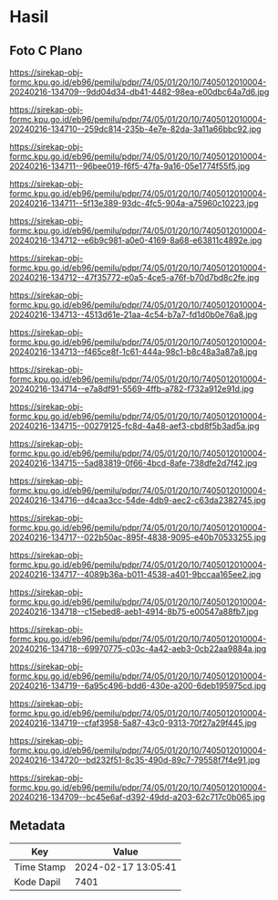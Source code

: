 # Hasil

## Foto C Plano

https://sirekap-obj-formc.kpu.go.id/eb96/pemilu/pdpr/74/05/01/20/10/7405012010004-20240216-134709--9dd04d34-db41-4482-98ea-e00dbc64a7d6.jpg

https://sirekap-obj-formc.kpu.go.id/eb96/pemilu/pdpr/74/05/01/20/10/7405012010004-20240216-134710--259dc814-235b-4e7e-82da-3a11a66bbc92.jpg

https://sirekap-obj-formc.kpu.go.id/eb96/pemilu/pdpr/74/05/01/20/10/7405012010004-20240216-134711--96bee019-f6f5-47fa-9a16-05e1774f55f5.jpg

https://sirekap-obj-formc.kpu.go.id/eb96/pemilu/pdpr/74/05/01/20/10/7405012010004-20240216-134711--5f13e389-93dc-4fc5-904a-a75960c10223.jpg

https://sirekap-obj-formc.kpu.go.id/eb96/pemilu/pdpr/74/05/01/20/10/7405012010004-20240216-134712--e6b9c981-a0e0-4169-8a68-e63811c4892e.jpg

https://sirekap-obj-formc.kpu.go.id/eb96/pemilu/pdpr/74/05/01/20/10/7405012010004-20240216-134712--47f35772-e0a5-4ce5-a76f-b70d7bd8c2fe.jpg

https://sirekap-obj-formc.kpu.go.id/eb96/pemilu/pdpr/74/05/01/20/10/7405012010004-20240216-134713--4513d61e-21aa-4c54-b7a7-fd1d0b0e76a8.jpg

https://sirekap-obj-formc.kpu.go.id/eb96/pemilu/pdpr/74/05/01/20/10/7405012010004-20240216-134713--f465ce8f-1c61-444a-98c1-b8c48a3a87a8.jpg

https://sirekap-obj-formc.kpu.go.id/eb96/pemilu/pdpr/74/05/01/20/10/7405012010004-20240216-134714--e7a8df91-5569-4ffb-a782-f732a912e91d.jpg

https://sirekap-obj-formc.kpu.go.id/eb96/pemilu/pdpr/74/05/01/20/10/7405012010004-20240216-134715--00279125-fc8d-4a48-aef3-cbd8f5b3ad5a.jpg

https://sirekap-obj-formc.kpu.go.id/eb96/pemilu/pdpr/74/05/01/20/10/7405012010004-20240216-134715--5ad83819-0f66-4bcd-8afe-738dfe2d7f42.jpg

https://sirekap-obj-formc.kpu.go.id/eb96/pemilu/pdpr/74/05/01/20/10/7405012010004-20240216-134716--d4caa3cc-54de-4db9-aec2-c63da2382745.jpg

https://sirekap-obj-formc.kpu.go.id/eb96/pemilu/pdpr/74/05/01/20/10/7405012010004-20240216-134717--022b50ac-895f-4838-9095-e40b70533255.jpg

https://sirekap-obj-formc.kpu.go.id/eb96/pemilu/pdpr/74/05/01/20/10/7405012010004-20240216-134717--4089b36a-b011-4538-a401-9bccaa165ee2.jpg

https://sirekap-obj-formc.kpu.go.id/eb96/pemilu/pdpr/74/05/01/20/10/7405012010004-20240216-134718--c15ebed8-aeb1-4914-8b75-e00547a88fb7.jpg

https://sirekap-obj-formc.kpu.go.id/eb96/pemilu/pdpr/74/05/01/20/10/7405012010004-20240216-134718--69970775-c03c-4a42-aeb3-0cb22aa9884a.jpg

https://sirekap-obj-formc.kpu.go.id/eb96/pemilu/pdpr/74/05/01/20/10/7405012010004-20240216-134719--6a95c496-bdd6-430e-a200-6deb195975cd.jpg

https://sirekap-obj-formc.kpu.go.id/eb96/pemilu/pdpr/74/05/01/20/10/7405012010004-20240216-134719--cfaf3958-5a87-43c0-9313-70f27a29f445.jpg

https://sirekap-obj-formc.kpu.go.id/eb96/pemilu/pdpr/74/05/01/20/10/7405012010004-20240216-134720--bd232f51-8c35-490d-89c7-79558f7f4e91.jpg

https://sirekap-obj-formc.kpu.go.id/eb96/pemilu/pdpr/74/05/01/20/10/7405012010004-20240216-134709--bc45e6af-d392-49dd-a203-62c717c0b065.jpg


## Metadata

| Key        | Value               |
| ---------- | ------------------- |
| Time Stamp | 2024-02-17 13:05:41 |
| Kode Dapil | 7401                |



